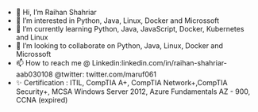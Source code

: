 - 👋 Hi, I’m Raihan Shahriar
- 👀 I’m interested in Python, Java, Linux, Docker and Microssoft 
- 🌱 I’m currently learning Python, Java, JavaScript, Docker, Kubernetes and Linux
- 💞️ I’m looking to collaborate on Python, Java, Linux, Docker and Microssoft
- 📫 How to reach me @ Linkedin:linkedin.com/in/raihan-shahriar-aab030108 @twitter: twitter.com/maruf061
- ✨ Certification : ITIL, CompTIA A+, CompTIA Network+,CompTIA Security+, MCSA Windows Server 2012, Azure Fundamentals AZ - 900, CCNA (expired) 

<!---
maruf061/maruf061 is a ✨ special ✨ repository because its `README.md` (this file) appears on your GitHub profile.
You can click the Preview link to take a look at your changes.
--->
